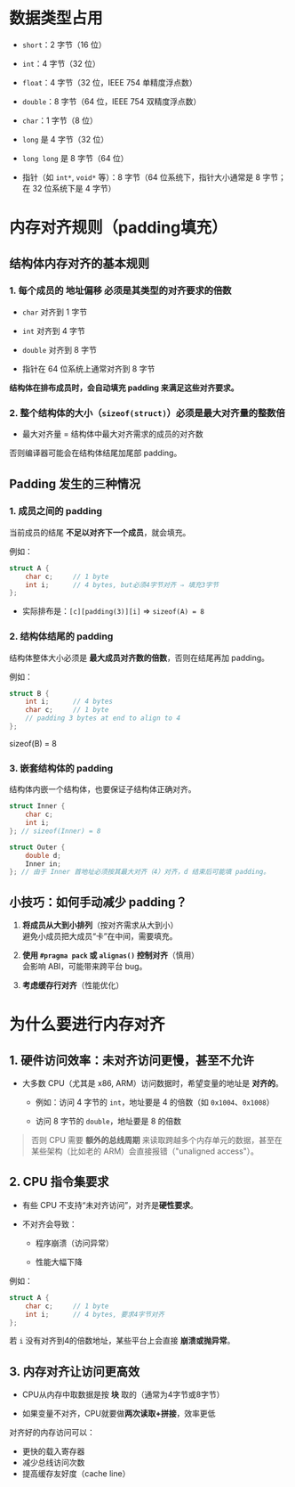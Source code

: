 # 数据类型占用
-   `short`：2 字节（16 位）
    
-   `int`：4 字节（32 位）
    
-   `float`：4 字节（32 位，IEEE 754 单精度浮点数）
    
-   `double`：8 字节（64 位，IEEE 754 双精度浮点数）
    
-   `char`：1 字节（8 位）

-   `long` 是 4 字节（32 位）
    
-   `long long` 是 8 字节（64 位）
    
-   指针（如 `int*`, `void*` 等）：8 字节（64 位系统下，指针大小通常是 8 字节；在 32 位系统下是 4 字节）

# 内存对齐规则（padding填充）
## 结构体内存对齐的基本规则

### 1. 每个成员的 **地址偏移** 必须是其类型的对齐要求的倍数

-   `char` 对齐到 1 字节
    
-   `int` 对齐到 4 字节
    
-   `double` 对齐到 8 字节
    
-   指针在 64 位系统上通常对齐到 8 字节
    

**结构体在排布成员时，会自动填充 padding 来满足这些对齐要求。**

### 2. 整个结构体的大小（`sizeof(struct)`）必须是**最大对齐量的整数倍**

-   最大对齐量 = 结构体中最大对齐需求的成员的对齐数
    

否则编译器可能会在结构体结尾加尾部 padding。

## Padding 发生的三种情况

### 1. **成员之间的 padding**

当前成员的结尾 **不足以对齐下一个成员**，就会填充。

例如：
```cpp
struct A {
    char c;     // 1 byte
    int i;      // 4 bytes, but必须4字节对齐 ⇒ 填充3字节
};
```
-   实际排布是：`[c][padding(3)][i]` ⇒ `sizeof(A) = 8`

### 2. **结构体结尾的 padding**

结构体整体大小必须是 **最大成员对齐数的倍数**，否则在结尾再加 padding。

例如：

```cpp
struct B {
    int i;      // 4 bytes
    char c;     // 1 byte
    // padding 3 bytes at end to align to 4
};

```
sizeof(B) = 8

### 3. **嵌套结构体的 padding**

结构体内嵌一个结构体，也要保证子结构体正确对齐。
```cpp
struct Inner {
    char c;
    int i;
}; // sizeof(Inner) = 8

struct Outer {
    double d;
    Inner in;
}; // 由于 Inner 首地址必须按其最大对齐（4）对齐，d 结束后可能填 padding。
```
## 小技巧：如何手动减少 padding？

1.  **将成员从大到小排列**（按对齐需求从大到小）  
    避免小成员把大成员“卡”在中间，需要填充。
    
2.  **使用 `#pragma pack` 或 `alignas()` 控制对齐**（慎用）  
    会影响 ABI，可能带来跨平台 bug。
    
3.  **考虑缓存行对齐**（性能优化）

# 为什么要进行内存对齐
## 1. 硬件访问效率：**未对齐访问更慢，甚至不允许**

-   大多数 CPU（尤其是 x86, ARM）访问数据时，希望变量的地址是 **对齐的**。
    
    -   例如：访问 4 字节的 `int`，地址要是 4 的倍数（如 `0x1004`、`0x1008`）
        
    -   访问 8 字节的 `double`，地址要是 8 的倍数
        

> 否则 CPU 需要 **额外的总线周期** 来读取跨越多个内存单元的数据，甚至在某些架构（比如老的 ARM）会直接报错（"unaligned access"）。

## 2. CPU 指令集要求

-   有些 CPU 不支持“未对齐访问”，对齐是**硬性要求**。
    
-   不对齐会导致：
    
    -   程序崩溃（访问异常）
        
    -   性能大幅下降
        

例如：
```cpp
struct A {
    char c;     // 1 byte
    int i;      // 4 bytes, 要求4字节对齐
};

```
若 `i` 没有对齐到4的倍数地址，某些平台上会直接 **崩溃或抛异常**。

## 3. 内存对齐让访问更**高效**

-   CPU从内存中取数据是按 **块** 取的（通常为4字节或8字节）
    
-   如果变量不对齐，CPU就要做**两次读取+拼接**，效率更低
    
对齐好的内存访问可以：
-   更快的载入寄存器
-   减少总线访问次数
-   提高缓存友好度（cache line）
<!--stackedit_data:
eyJoaXN0b3J5IjpbMTQ5ODA0ODczNSwxMzA2OTAzMDc0LDg2ND
cyNDkxMywxMzA4NTU5NDFdfQ==
-->